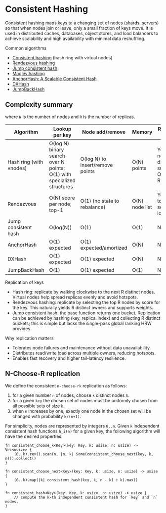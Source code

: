 # Consistent Hashing

Consistent hashing maps keys to a changing set of nodes (shards, servers) so that when nodes join or leave, only a small fraction of keys move. It is used in distributed caches, databases, object stores, and load balancers to achieve scalability and high availability with minimal data reshuffling.

Common algorithms
- [Consistent hashing](https://en.wikipedia.org/wiki/Consistent_hashing) (hash ring with virtual nodes)
- [Rendezvous hashing](https://en.wikipedia.org/wiki/Rendezvous_hashing)
- [Jump consistent hash](https://en.wikipedia.org/wiki/Jump_consistent_hash)
- [Maglev hashing](https://research.google/pubs/pub44824) 
- [AnchorHash: A Scalable Consistent Hash](https://arxiv.org/abs/1812.09674)
- [DXHash](https://arxiv.org/abs/2107.07930)
- [JumpBackHash](https://arxiv.org/abs/2403.18682)

## Complexity summary

where `N` is the number of nodes and `R` is the number of replicas.

| Algorithm               | Lookup per key       | Node add/remove                        | Memory                    | Replication support                              |
|-------------------------|----------------------|----------------------------------------|---------------------------|--------------------------------------------------|
| Hash ring (with vnodes) | O(log N) binary search over N points; O(1) with specialized structures | O(log N) to insert/remove points         | O(N) points               | Yes: take next R distinct successors; O(log N + R) |
| Rendezvous              | O(N) score per node; top-1 | O(1) (no state to rebalance)     | O(N) node list            | Yes: pick top R scores; O(N log R) |
| Jump consistent hash    | O(log(N))            | O(1)                                   | O(1)                      | Not native               |
| AnchorHash              | O(1) expected        | O(1) expected/amortized                | O(N)                      | Not native               |
| DXHash                  | O(1) expected        | O(1) expected                          | O(N)                      | Not native               |
| JumpBackHash            | O(1)                 | O(1) expected                          | O(1)                      | Not native               |

Replication of keys
- Hash ring: replicate by walking clockwise to the next R distinct nodes. Virtual nodes help spread replicas evenly and avoid hotspots.
- Rendezvous hashing: replicate by selecting the top R nodes by score for the key. This naturally yields R distinct owners and supports weights.
- Jump consistent hash: the base function returns one bucket. Replication can be achieved by hashing (key, replica_index) and collecting R distinct buckets; this is simple but lacks the single-pass global ranking HRW provides.

Why replication matters
- Tolerates node failures and maintenance without data unavailability.
- Distributes read/write load across multiple owners, reducing hotspots.
- Enables fast recovery and higher tail-latency resilience.

## N-Choose-R replication

We define the consistent `n-choose-rk` replication as follows:

1. for a given number `n` of nodes, choose `k` distinct nodes `S`.
2. for a given `key` the chosen set of nodes must be uniformly chosen from all possible sets of size `k`.
3. when `n` increases by one, exactly one node in the chosen set will be changed with probability `k/(n+1)`.

For simplicity, nodes are represented by integers `0..n`.
Given `k` independent consistent hash functions `h_i(n)` for a given key, the following algorithm will have the desired properties:

```
fn consistent_choose_k<Key>(key: Key, k: usize, n: usize) -> Vec<usize> {
    (0..k).rev().scan(n, |n, k| Some(consistent_choose_next(key, k, n))).collect()
}

fn consistent_choose_next<Key>(key: Key, k: usize, n: usize) -> usize {
    (0..k).map(|k| consistent_hash(key, k, n - k) + k).max()
}

fn consistent_hash<Key>(key: Key, k: usize, n: usize) -> usize {
    // compute the k-th independent consistent hash for `key` and `n` nodes.
}
```
